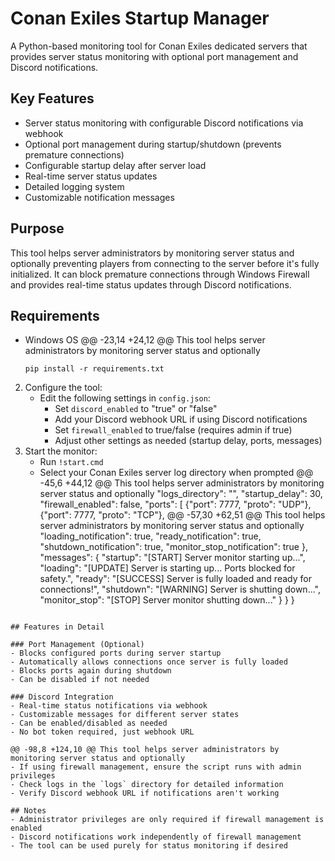 # Conan Exiles Startup Manager
A Python-based monitoring tool for Conan Exiles dedicated servers that provides server status monitoring with optional port management and Discord notifications.

## Key Features
- Server status monitoring with configurable Discord notifications via webhook
- Optional port management during startup/shutdown (prevents premature connections)
- Configurable startup delay after server load
- Real-time server status updates
- Detailed logging system
- Customizable notification messages

## Purpose
This tool helps server administrators by monitoring server status and optionally preventing players from connecting to the server before it's fully initialized. It can block premature connections through Windows Firewall and provides real-time status updates through Discord notifications.

## Requirements
- Windows OS
@@ -23,14 +24,12 @@ This tool helps server administrators by monitoring server status and optionally
   ```
   pip install -r requirements.txt
   ```
2. Configure the tool:
   - Edit the following settings in `config.json`:
     - Set `discord_enabled` to "true" or "false"
     - Add your Discord webhook URL if using Discord notifications
     - Set `firewall_enabled` to true/false (requires admin if true)
     - Adjust other settings as needed (startup delay, ports, messages)
3. Start the monitor:
   - Run `!start.cmd`
   - Select your Conan Exiles server log directory when prompted
@@ -45,6 +44,12 @@ This tool helps server administrators by monitoring server status and optionally
        "logs_directory": "",
        "startup_delay": 30,
        "firewall_enabled": false,
        "ports": [
            {"port": 7777, "proto": "UDP"},
            {"port": 7777, "proto": "TCP"},
@@ -57,30 +62,51 @@ This tool helps server administrators by monitoring server status and optionally
            "loading_notification": true,
            "ready_notification": true,
            "shutdown_notification": true,
            "monitor_stop_notification": true
        },
        "messages": {
            "startup": "[START] Server monitor starting up...",
            "loading": "[UPDATE] Server is starting up... Ports blocked for safety.",
            "ready": "[SUCCESS] Server is fully loaded and ready for connections!",
            "shutdown": "[WARNING] Server is shutting down...",
            "monitor_stop": "[STOP] Server monitor shutting down..."
        }
    }
}
```

## Features in Detail

### Port Management (Optional)
- Blocks configured ports during server startup
- Automatically allows connections once server is fully loaded
- Blocks ports again during shutdown
- Can be disabled if not needed

### Discord Integration
- Real-time status notifications via webhook
- Customizable messages for different server states
- Can be enabled/disabled as needed
- No bot token required, just webhook URL

@@ -98,8 +124,10 @@ This tool helps server administrators by monitoring server status and optionally
- If using firewall management, ensure the script runs with admin privileges
- Check logs in the `logs` directory for detailed information
- Verify Discord webhook URL if notifications aren't working

## Notes
- Administrator privileges are only required if firewall management is enabled
- Discord notifications work independently of firewall management
- The tool can be used purely for status monitoring if desired
